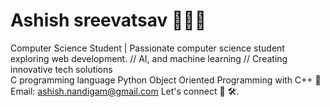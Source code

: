 # Ashish sreevatsav 👨🏻‍💻
 Computer Science Student | Passionate computer science student exploring web development.
// AI, and machine learning 
// Creating innovative tech solutions
<br>
C programming language
Python
Object Oriented Programming with C++
📧 Email: ashish.nandigam@gmail.com
Let's connect 🧠 🛠️.
